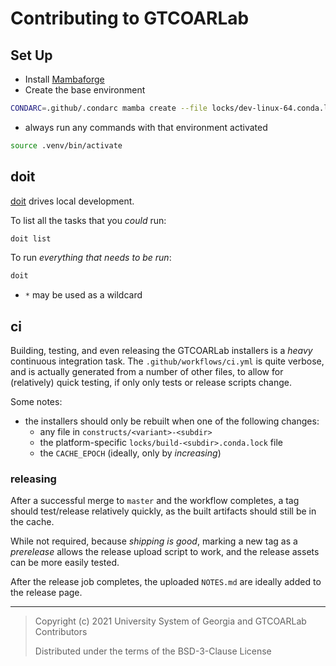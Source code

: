 # Contributing to GTCOARLab

## Set Up

- Install [Mambaforge](https://github.com/conda-forge/miniforge/releases)
- Create the base environment

```bash
CONDARC=.github/.condarc mamba create --file locks/dev-linux-64.conda.lock --prefix .venv
```

- always run any commands with that environment activated

```bash
source .venv/bin/activate
```

## doit

[doit](https://github.com/pydoit/doit) drives local development.

To list all the tasks that you _could_ run:

```bash
doit list
```

To run _everything that needs to be run_:

```bash
doit
```

- `*` may be used as a wildcard

## ci

Building, testing, and even releasing the GTCOARLab installers is a _heavy_ continuous
integration task. The `.github/workflows/ci.yml` is quite verbose, and is actually
generated from a number of other files, to allow for (relatively) quick testing, if only
only tests or release scripts change.

Some notes:

- the installers should only be rebuilt when one of the following changes:
  - any file in `constructs/<variant>-<subdir>`
  - the platform-specific `locks/build-<subdir>.conda.lock` file
  - the `CACHE_EPOCH` (ideally, only by _increasing_)

### releasing

After a successful merge to `master` and the workflow completes, a tag should
test/release relatively quickly, as the built artifacts should still be in the cache.

While not required, because _shipping is good_, marking a new tag as a _prerelease_
allows the release upload script to work, and the release assets can be more easily
tested.

After the release job completes, the uploaded `NOTES.md` are ideally added to the
release page.

---

> Copyright (c) 2021 University System of Georgia and GTCOARLab Contributors
>
> Distributed under the terms of the BSD-3-Clause License
